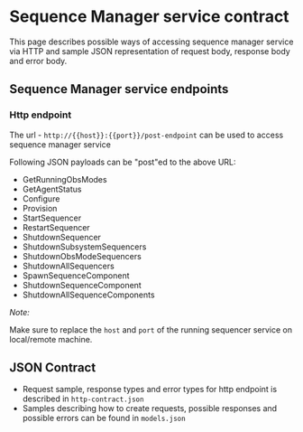 # Sequence Manager service contract

This page describes possible ways of accessing sequence manager service via HTTP and sample JSON representation of request body, response body and error body.

## Sequence Manager service endpoints

### Http endpoint

The url - `http://{{host}}:{{port}}/post-endpoint` can be used to access sequence manager service

Following JSON payloads can be "post"ed to the above URL:
* GetRunningObsModes
* GetAgentStatus
* Configure
* Provision
* StartSequencer
* RestartSequencer
* ShutdownSequencer
* ShutdownSubsystemSequencers
* ShutdownObsModeSequencers
* ShutdownAllSequencers
* SpawnSequenceComponent
* ShutdownSequenceComponent
* ShutdownAllSequenceComponents

_Note:_

Make sure to replace the `host` and `port` of the running sequencer service on local/remote machine.

## JSON Contract

* Request sample, response types and error types for http endpoint is described in `http-contract.json`
* Samples describing how to create requests, possible responses and possible errors can be found in `models.json`

